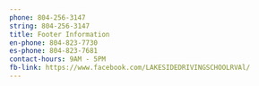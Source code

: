 ```yaml
---
phone: 804-256-3147
string: 804-256-3147
title: Footer Information
en-phone: 804-823-7730
es-phone: 804-823-7681
contact-hours: 9AM - 5PM
fb-link: https://www.facebook.com/LAKESIDEDRIVINGSCHOOLRVAl/
---
```


